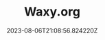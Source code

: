 ---
title: "Waxy.org"
category: "IndieWeb & Personal Blogs"
site_url: https://waxy.org/
feed_url: https://waxy.org/feed/
date: 2023-08-06T21:08:56.824220Z
domain: waxy.org

---